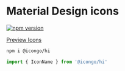 Material Design icons
===

[![npm version](https://img.shields.io/npm/v/@icongo/hi.svg)](https://www.npmjs.com/package/@icongo/hi)

[Preview Icons](http://icongo.github.io/#/icons/hi)

```bash
npm i @icongo/hi
```

```jsx
import { IconName } from '@icongo/hi'
```